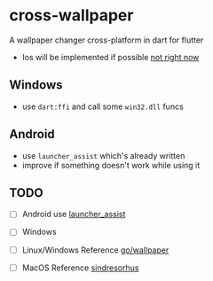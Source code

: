 # cross-wallpaper
A wallpaper changer cross-platform in dart for flutter

* Ios will be implemented if possible [not right now](https://stackoverflow.com/questions/50598159/swift-change-iphone-background)

## Windows

* use `dart:ffi` and call some `win32.dll` funcs

## Android

* use `launcher_assist` which's already written
* improve if something doesn't work while using it

## TODO

* [ ] Android use [launcher_assist](https://github.com/hathibelagal-dev/launcher-assist-for-flutter/blob/master/android/src/main/java/com/progur/launcherassist/LauncherAssistPlugin.java#L58)
* [ ] Windows
* [ ] Linux/Windows Reference [go/wallpaper](https://github.com/reujab/wallpaper)
* [ ] MacOS Reference [sindresorhus](https://github.com/sindresorhus/macos-wallpaper)

